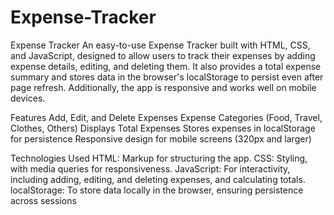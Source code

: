 # Expense-Tracker
Expense Tracker
An easy-to-use Expense Tracker built with HTML, CSS, and JavaScript, designed to allow users to track their expenses by adding expense details, editing, and deleting them. It also provides a total expense summary and stores data in the browser's localStorage to persist even after page refresh. Additionally, the app is responsive and works well on mobile devices.

Features
Add, Edit, and Delete Expenses
Expense Categories (Food, Travel, Clothes, Others)
Displays Total Expenses
Stores expenses in localStorage for persistence
Responsive design for mobile screens (320px and larger)

Technologies Used
HTML: Markup for structuring the app.
CSS: Styling, with media queries for responsiveness.
JavaScript: For interactivity, including adding, editing, and deleting expenses, and calculating totals.
localStorage: To store data locally in the browser, ensuring persistence across sessions

